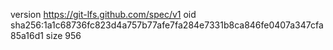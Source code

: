 version https://git-lfs.github.com/spec/v1
oid sha256:1a1c68736fc823d4a757b77afe7fa284e7331b8ca846fe0407a347cfa85a16d1
size 956
